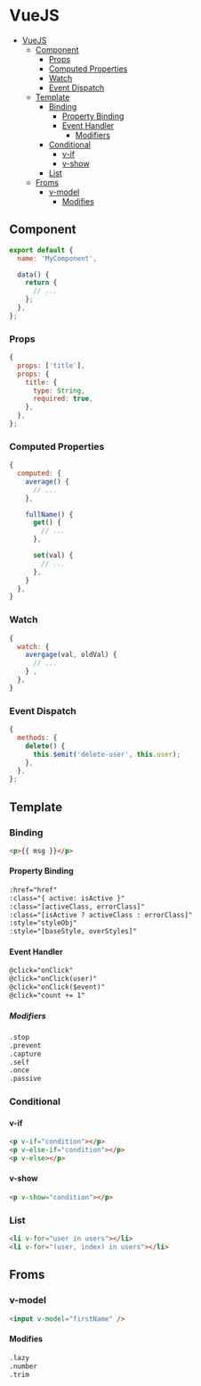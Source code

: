# VueJS
<!-- TOC -->

- [VueJS](#vuejs)
  - [Component](#component)
    - [Props](#props)
    - [Computed Properties](#computed-properties)
    - [Watch](#watch)
    - [Event Dispatch](#event-dispatch)
  - [Template](#template)
    - [Binding](#binding)
      - [Property Binding](#property-binding)
      - [Event Handler](#event-handler)
        - [Modifiers](#modifiers)
    - [Conditional](#conditional)
      - [v-if](#v-if)
      - [v-show](#v-show)
    - [List](#list)
  - [Froms](#froms)
    - [v-model](#v-model)
      - [Modifies](#modifies)

<!-- /TOC -->
## Component
```js
export default {
  name: 'MyComponent',

  data() {
    return {
      // ...
    };
  },
};
```

### Props
```js
{
  props: ['title'],
  props: {
    title: {
      type: String,
      required: true,
    },
  },
};
```

### Computed Properties
```js
{
  computed: {
    average() {
      // ...
    },

    fullName() {
      get() {
        // ...
      },

      set(val) {
        // ...
      },
    }
  },
}
```
### Watch
```js
{
  watch: {
    avergage(val, oldVal) {
      // ...
    } ,
  },
}
```

### Event Dispatch
```js
{
  methods: {
    delete() {
      this.$emit('delete-user', this.user);
    },
  },
};
```
## Template
### Binding
```html
<p>{{ msg }}</p>
```

#### Property Binding
```html
:href="href"
:class="{ active: isActive }"
:class="[activeClass, errorClass]"
:class="[isActive ? activeClass : errorClass]"
:style="styleObj"
:style="[baseStyle, overStyles]"
```

#### Event Handler
```html
@click="onClick"
@click="onClick(user)"
@click="onClick($event)"
@click="count += 1"
```
##### Modifiers
```html
.stop
.prevent
.capture
.self
.once
.passive
```

### Conditional
#### v-if
```html
<p v-if="condition"></p>
<p v-else-if="condition"></p>
<p v-else></p>
```

#### v-show
```html
<p v-show="condition"></p>
```

### List
```html
<li v-for="user in users"></li>
<li v-for="(user, index) in users"></li>
```

## Froms
### v-model
```html
<input v-model="firstName" />
```

#### Modifies
```html
.lazy
.number
.trim
```